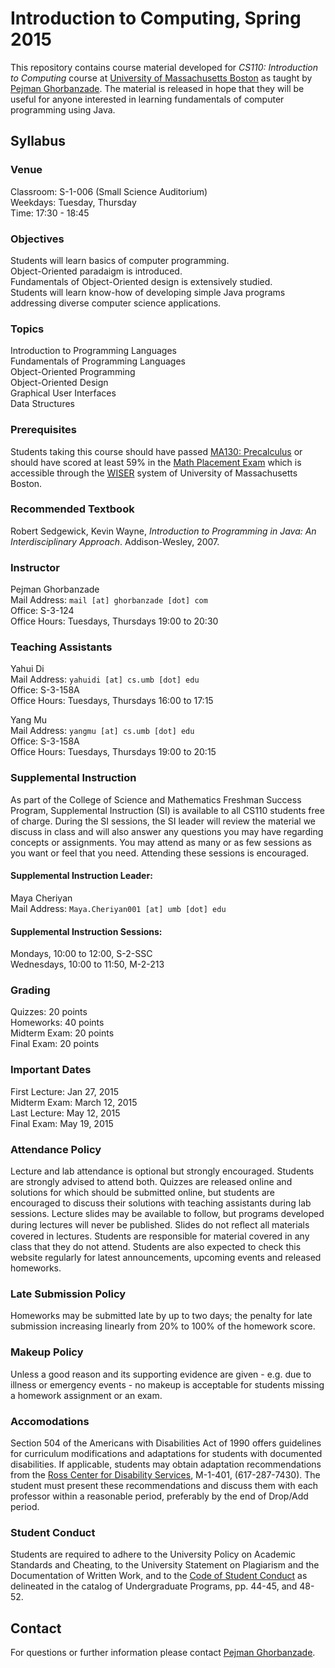 # Introduction to Computing, Spring 2015

This repository contains course material developed for *CS110: Introduction to Computing* course at [University of Massachusetts Boston](www.umb.edu) as taught by [Pejman Ghorbanzade](http://www.ghorbanzade.com). The material is released in hope that they will be useful for anyone interested in learning fundamentals of computer programming using Java.

## Syllabus

### Venue
Classroom: S-1-006 (Small Science Auditorium)  
Weekdays: Tuesday, Thursday  
Time: 17:30 - 18:45

### Objectives
Students will learn basics of computer programming.  
Object-Oriented paradaigm is introduced.  
Fundamentals of Object-Oriented design is extensively studied.  
Students will learn know-how of developing simple Java programs addressing diverse computer science applications.

### Topics

Introduction to Programming Languages  
Fundamentals of Programming Languages  
Object-Oriented Programming  
Object-Oriented Design  
Graphical User Interfaces  
Data Structures

### Prerequisites
Students taking this course should have passed [MA130: Precalculus](http://www.math.umb.edu/courses/course_page.php?id=6) or should have scored at least 59% in the [Math Placement Exam](http://www.umb.edu/academics/vpass/uac/testing_services/math) which is accessible through the [WISER](http://www.umb.edu/it/getting_services/wiser) system of University of Massachusetts Boston.

### Recommended Textbook
Robert Sedgewick, Kevin Wayne, _Introduction to Programming in Java: An Interdisciplinary Approach_. Addison-Wesley, 2007.

### Instructor

Pejman Ghorbanzade  
Mail Address: ``mail [at] ghorbanzade [dot] com``  
Office: S-3-124  
Office Hours: Tuesdays, Thursdays 19:00 to 20:30

### Teaching Assistants

Yahui Di  
Mail Address: ``yahuidi [at] cs.umb [dot] edu``  
Office: S-3-158A  
Office Hours: Tuesdays, Thursdays 16:00 to 17:15

Yang Mu  
Mail Address: ``yangmu [at] cs.umb [dot] edu``  
Office: S-3-158A  
Office Hours: Tuesdays, Thursdays 19:00 to 20:15

### Supplemental Instruction

As part of the College of Science and Mathematics Freshman Success Program, Supplemental Instruction (SI) is available to all CS110 students free of charge. During the SI sessions, the SI leader will review the material we discuss in class and will also answer any questions you may have regarding concepts or assignments. You may attend as many or as few sessions as you want or feel that you need. Attending these sessions is encouraged.

#### Supplemental Instruction Leader:

Maya Cheriyan  
Mail Address: ``Maya.Cheriyan001 [at] umb [dot] edu``

#### Supplemental Instruction Sessions:

Mondays, 10:00 to 12:00, S-2-SSC  
Wednesdays, 10:00 to 11:50, M-2-213

### Grading

Quizzes: 20 points  
Homeworks: 40 points  
Midterm Exam: 20 points  
Final Exam: 20 points

### Important Dates

First Lecture: Jan 27, 2015  
Midterm Exam: March 12, 2015  
Last Lecture: May 12, 2015  
Final Exam: May 19, 2015

### Attendance Policy
Lecture and lab attendance is optional but strongly encouraged. Students are strongly advised to attend both. Quizzes are released online and solutions for which should be submitted online, but students are encouraged to discuss their solutions with teaching assistants during lab sessions. Lecture slides may be available to follow, but programs developed during lectures will never be published. Slides do not reﬂect all materials covered in lectures. Students are responsible for material covered in any class that they do not attend. Students are also expected to check this website regularly for latest announcements, upcoming events and released homeworks.

### Late Submission Policy

Homeworks may be submitted late by up to two days; the penalty for late submission increasing linearly from 20% to 100% of the homework score.

### Makeup Policy

Unless a good reason and its supporting evidence are given - e.g. due to illness or emergency events - no makeup is acceptable for students missing a homework assignment or an exam.

### Accomodations

Section 504 of the Americans with Disabilities Act of 1990 offers guidelines for curriculum modifications and adaptations for students with documented disabilities. If applicable, students may obtain adaptation recommendations from the [Ross Center for Disability Services](http://www.umb.edu/academics/vpass/disability), M-1-401, (617-287-7430). The student must present these recommendations and discuss them with each professor within a reasonable period, preferably by the end of Drop/Add period.

### Student Conduct

Students are required to adhere to the University Policy on Academic Standards and Cheating, to the University Statement on Plagiarism and the Documentation of Written Work, and to the [Code of Student Conduct](http://www.umb.edu/life_on_campus/policies/community/code) as delineated in the catalog of Undergraduate Programs, pp. 44-45, and 48-52.

## Contact
For questions or further information please contact [Pejman Ghorbanzade](mailto:mail@ghorbanzade.com).
